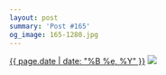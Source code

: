 ```yaml
---
layout: post
summary: 'Post #165'
og_image: 165-1280.jpg
---
```


<p>
  <time><a href="/165">{{ page.date | date: "%B %e, %Y" }}</a></time>
  <a href="/165"><img src="{{ site.assets_url }}/165-640.jpg" srcset="{{ site.assets_url }}/165-1280.jpg 1280w, {{ site.assets_url }}/165-960.jpg 960w, {{ site.assets_url }}/165-640.jpg 640w, {{ site.assets_url }}/165-320.jpg 320w" sizes="(min-width: 700px) 50vw, calc(100vw - 2rem)" /></a>
</p>
